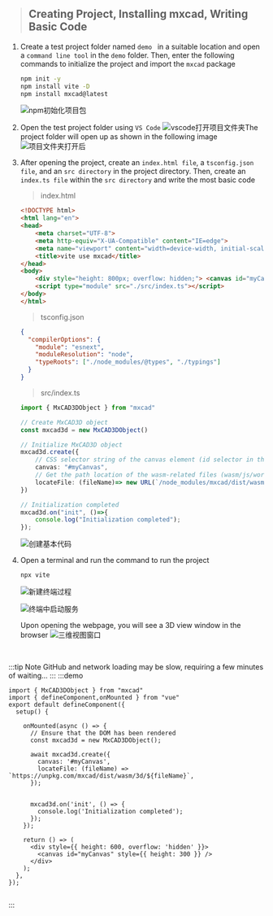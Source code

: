 > ## Creating Project, Installing mxcad, Writing Basic Code

1. Create a test project folder named `demo ` in a suitable location and open a `command line tool` in the `demo` folder. Then, enter the following commands to initialize the project and import the `mxcad` package

   ```sh
   npm init -y
   npm install vite -D
   npm install mxcad@latest
   ```

   ![npm初始化项目包](../../assets/images/快速入门/npm初始化项目包.jpg)


2. Open the test project folder using `VS Code`
   ![vscode打开项目文件夹](../../assets/images/快速入门/vscode打开项目文件夹.jpg)The project folder will open up as shown in the following image
   ![项目文件夹打开后](../../assets/images/快速入门/项目文件夹打开后.jpg)


3. After opening the project, create an `index.html file`, a `tsconfig.json file`, and an `src directory` in the project directory. Then, create an `index.ts file` within the `src directory` and write the most basic code

   > index.html

   ```html
   <!DOCTYPE html>
   <html lang="en">
   <head>
       <meta charset="UTF-8">
       <meta http-equiv="X-UA-Compatible" content="IE=edge">
       <meta name="viewport" content="width=device-width, initial-scale=1.0">
       <title>vite use mxcad</title>
   </head>
   <body>
       <div style="height: 800px; overflow: hidden;"> <canvas id="myCanvas"></canvas></div>
       <script type="module" src="./src/index.ts"></script>
   </body>
   </html>
   ```

   >tsconfig.json

   ```json
   {
     "compilerOptions": {
       "module": "esnext",
       "moduleResolution": "node",
       "typeRoots": ["./node_modules/@types", "./typings"]
     }
   }
   ```

   > src/index.ts

   ```typescript
   import { MxCAD3DObject } from "mxcad"

   // Create MxCAD3D object
   const mxcad3d = new MxCAD3DObject()

   // Initialize MxCAD3D object
   mxcad3d.create({
       // CSS selector string of the canvas element (id selector in the example), or the canvas element object
       canvas: "#myCanvas",
       // Get the path location of the wasm-related files (wasm/js/worker.js)
       locateFile: (fileName)=> new URL(`/node_modules/mxcad/dist/wasm/3d/${fileName}`, import.meta.url).href,
   })

   // Initialization completed
   mxcad3d.on("init", ()=>{
       console.log("Initialization completed");
   });
   ```


   ![创建基本代码](../../assets/images/快速入门/创建基本代码.jpg)

4. Open a terminal and run the command to run the project

   ```sh
   npx vite
   ```

   ![新建终端过程](../../assets/images/快速入门/新建终端过程.jpg)

   ![终端中启动服务](../../assets/images/快速入门/终端中启动服务.jpg)

   Upon opening the webpage, you will see a 3D view window in the browser
   ![三维视图窗口](../../assets/images/快速入门/三维视图窗口.jpg)

   ​

:::tip Note
GitHub and network loading may be slow, requiring a few minutes of waiting...
:::
:::demo

```tsx
import { MxCAD3DObject } from "mxcad"
import { defineComponent,onMounted } from "vue"
export default defineComponent({
  setup() {

    onMounted(async () => {
      // Ensure that the DOM has been rendered
      const mxcad3d = new MxCAD3DObject();
      
      await mxcad3d.create({
        canvas: '#myCanvas',
        locateFile: (fileName) => `https://unpkg.com/mxcad/dist/wasm/3d/${fileName}`,
      });
     
        
      mxcad3d.on('init', () => {
        console.log('Initialization completed');
      });
    });

    return () => (
      <div style={{ height: 600, overflow: 'hidden' }}>
        <canvas id="myCanvas" style={{ height: 300 }} />
      </div>
    );
  },
});


```
:::